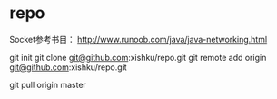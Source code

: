 # repo
Socket参考书目：
http://www.runoob.com/java/java-networking.html

git init
git clone git@github.com:xishku/repo.git
git remote add origin git@github.com:xishku/repo.git

git pull origin master

